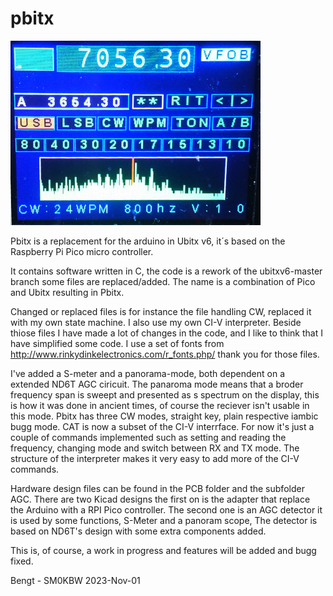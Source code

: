 # pbitx
![Pbitx](/docs/media/panorama_small.JPG)

Pbitx is a replacement for the arduino in Ubitx v6, it´s based on the Raspberry Pi Pico micro controller.

It contains software written in C, the code is a rework of the ubitxv6-master branch some files are replaced/added.
The name is a combination of Pico and Ubitx resulting in Pbitx.

Changed or replaced files is for instance the file handling CW, replaced it with my own state machine. I also use my own CI-V interpreter.
Beside thiose files I have made a lot of changes in the code, and I like to think that I have simplified some code.
I use a set of fonts from http://www.rinkydinkelectronics.com/r_fonts.php/ thank you for those files.

I've added a S-meter and a panorama-mode, both dependent on a extended ND6T AGC ciricuit. The panaroma mode means that a broder frequency
span is sweept and presented as s spectrum on the display, this is how it was done in ancient times, of course the reciever isn't usable
in this mode. Pbitx has three CW modes, straight key, plain respective iambic bugg mode. CAT is now a subset of the CI-V interrface. 
For now it's just a couple of commands implemented such as setting and reading the frequency, changing mode and switch between RX and TX mode.
The structure of the interpreter makes it very easy to add more of the CI-V commands.

Hardware design files can be found in the PCB folder and the subfolder AGC.
There are two Kicad designs the first on is the adapter that replace the Arduino with a RPI Pico controller. The second one is an
AGC detector it is used by some functions, S-Meter and a panoram scope, The detector is based on ND6T's design with some extra components added.

This is, of course, a work in progress and features will be added and bugg fixed.

Bengt - SM0KBW 	2023-Nov-01 






